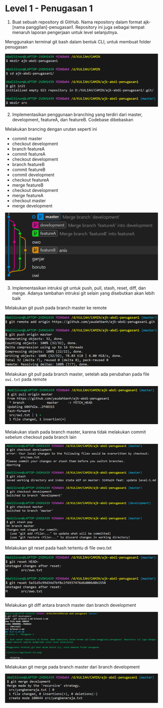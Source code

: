 # Level 1 - Penugasan 1

1. Buat sebuah repository di GitHub. Nama repository dalam format ajk-[nama panggilan]-penugasan1. Repository ini juga sebagai tempat menaruh laporan pengerjaan untuk level selanjutnya.

Menggunakan terminal git bash dalam bentuk CLI, untuk membuat folder penugasan

![no1](src/img/level1-no1.png)

2. Implementasikan penggunaan branching yang terdiri dari master, development, featureA, dan featureB. Codebase dibebaskan

Melakukan brancing dengan urutan seperti ini

- commit master
- checkout development
- branch featureA
- commit featureA
- checkout development
- branch featureB
- commit featureB
- commit development
- checkout featureA
- merge featureB
- checkout development
- merge featureA
- checkout master
- merge development

![no2](src/img/level1-no2.png)

3. Implementasikan intruksi git untuk push, pull, stash, reset, diff, dan merge. Adanya tambahan intruksi git selain yang disebutkan akan lebih baik

Melakukan git push pada branch master ke remote

![no3_push](src/img/level1-no3_1.png)

Melakukan git pull pada branch master, setelah ada perubahan pada file `owi.txt` pada remote

![no3_pull](src/img/level1-no3_2.png)

Melakukan stash pada branch master, karena tidak melakukan commit sebelum checkout pada branch lain

![no3_stash](src/img/level1-no3_3.png)

Melakukan git reset pada hash tertentu di file owo.txt

![no3_reset](src/img/level1-no3_4.png)

Melakukan git diff antara branch master dan branch development

![no3_diff](src/img/level1-no3_5.png)

 Melakukan git merge pada branch master dari branch development

 ![no3_merge](src/img/level1-no3_6.png)